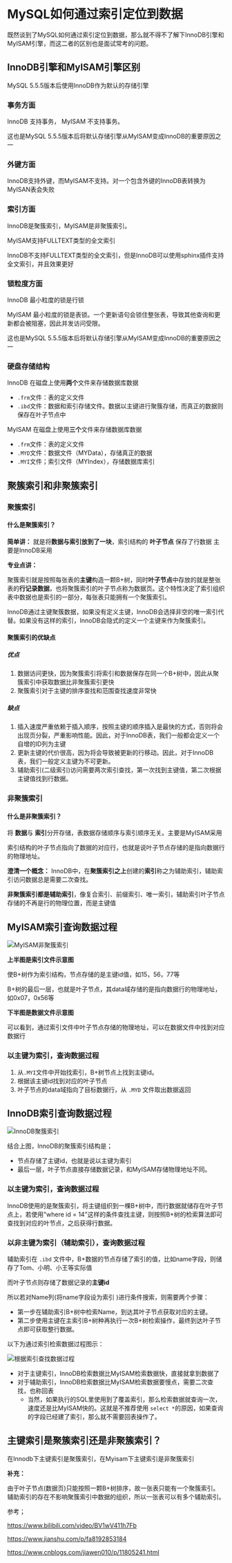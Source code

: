 # MySQL如何通过索引定位到数据

既然谈到了MySQL如何通过索引定位到数据，那么就不得不了解下InnoDB引擎和MyISAM引擎，而这二者的区别也是面试常考的问题。
## InnoDB引擎和MyISAM引擎区别
MySQL 5.5.5版本后使用InnoDB作为默认的存储引擎

### 事务方面
InnoDB 支持事务， MyISAM 不支持事务。  

这也是MySQL 5.5.5版本后将默认存储引擎从MyISAM变成InnoDB的重要原因之一 
### 外键方面
InnoDB支持外键，而MyISAM不支持。对一个包含外键的InnoDB表转换为MyISAN表会失败
### 索引方面
InnoDB是聚簇索引，MyISAM是非聚簇索引。

MyISAM支持FULLTEXT类型的全文索引

InnoDB不支持FULLTEXT类型的全文索引，但是InnoDB可以使用sphinx插件支持全文索引，并且效果更好

### 锁粒度方面
InnoDB 最小粒度的锁是行锁

MyISAM 最小粒度的锁是表锁。一个更新语句会锁住整张表，导致其他查询和更新都会被阻塞，因此并发访问受限。

这也是MySQL 5.5.5版本后将默认存储引擎从MyISAM变成InnoDB的重要原因之一 

### 硬盘存储结构
InnoDB 在磁盘上使用**两个**文件来存储数据库数据
- `.frm`文件：表的定义文件
- `.ibd`文件：数据和索引存储文件。数据以主键进行聚簇存储，而真正的数据则保存在叶子节点中


MyISAM 在磁盘上使用**三个**文件来存储数据库数据
- `.frm`文件：表的定义文件
- `.MYD`文件：数据文件（MYData），存储真正的数据
- `.MYI`文件；索引文件（MYIndex），存储数据库索引 

## 聚簇索引和非聚簇索引
### 聚簇索引
#### 什么是聚簇索引？
**简单讲：** 就是将**数据与索引放到了一块**，索引结构的 **叶子节点** 保存了行数据  主要是InnoDB采用

**专业点讲：**

聚簇索引就是按照每张表的**主键**构造一颗B+树，同时**叶子节点**中存放的就是整张表的**行记录数据**，也将聚簇索引的叶子节点称为数据页。这个特性决定了索引组织表中数据也是索引的一部分，每张表只能拥有一个聚簇索引。

InnoDB通过主键聚簇数据，如果没有定义主键，InnoDB会选择非空的唯一索引代替。如果没有这样的索引，InnoDB会隐式的定义一个主键来作为聚簇索引。


#### 聚簇索引的优缺点
##### 优点
1. 数据访问更快，因为聚簇索引将索引和数据保存在同一个B+树中，因此从聚簇索引中获取数据比非聚簇索引更快
2. 聚簇索引对于主键的排序查找和范围查找速度非常快
##### 缺点
1. 插入速度严重依赖于插入顺序，按照主键的顺序插入是最快的方式，否则将会出现页分裂，严重影响性能。因此，对于InnoDB表，我们一般都会定义一个自增的ID列为主键
2. 更新主键的代价很高，因为将会导致被更新的行移动。因此，对于InnoDB表，我们一般定义主键为不可更新。
3. 辅助索引(二级索引)访问需要两次索引查找，第一次找到主键值，第二次根据主键值找到行数据。


### 非聚簇索引
#### 什么是非聚簇索引？
将 **数据**与 **索引**分开存储，表数据存储顺序与索引顺序无关。主要是MyISAM采用

索引结构的叶子节点指向了数据的对应行，也就是说叶子节点存储的是指向数据行的物理地址。


**澄清一个概念：** InnoDB中，在**聚簇索引之上**创建的**索引**称之为辅助索引，辅助索引访问数据总是需要二次查找。

**非聚簇索引都是辅助索引**，像复合索引、前缀索引、唯一索引，辅助索引叶子节点存储的不再是行的物理位置，而是主键值

## MyISAM索引查询数据过程

![MyISAM非聚簇索引](../../img/图4%20MyISAM非聚簇索引.png)

**上半图是索引文件示意图**

使B+树作为索引结构，节点存储的是主键id值，如15，56，77等

B+树的最后一层，也就是叶子节点，其data域存储的是指向数据行的物理地址，如0x07，0x56等

**下半图是数据文件示意图**

可以看到，通过索引文件中叶子节点存储的物理地址，可以在数据文件中找到对应数据行
### 以主键为索引，查询数据过程
1. 从`.MYI`文件中开始找索引，B+树节点上找到主键id。
2. 根据该主键id找到对应的叶子节点
3. 叶子节点的data域指向了目标数据行，从 `.MYD` 文件取出数据返回

## InnoDB索引查询数据过程

![InnoDB聚簇索引](../../img/图5%20InnoDB聚簇索引.png)

结合上图，InnoDB的聚簇索引结构是；
- 节点存储了主键id，也就是说以主键为索引
- 最后一层，叶子节点直接存储数据记录，和MyISAM存储物理地址不同。
### 以主键为索引，查询数据过程
InnoDB使用的是聚簇索引，将主键组织到一棵B+树中，而行数据就储存在叶子节点上，若使用"where id = 14"这样的条件查找主键，则按照B+树的检索算法即可查找到对应的叶节点，之后获得行数据。
### 以非主键为索引（辅助索引），查询数据过程
辅助索引在 `.ibd` 文件中，B+数据的节点存储了索引的值，比如name字段，则储存了Tom、小明、小王等实际值

而叶子节点则存储了数据记录的**主键id**

所以若对Name列(将name字段设为索引 )进行条件搜索，则需要两个步骤：
- 第一步在辅助索引B+树中检索Name，到达其叶子节点获取对应的主键。
- 第二步使用主键在主索引B+树种再执行一次B+树检索操作，最终到达叶子节点即可获取整行数据。

以下为通过索引检索数据过程图示：

![根据索引查找数据过程](../../img/图6%20根据索引查找数据过程.png)


- 对于主键索引，InnoDB检索数据比MyISAM检索数据快，直接就拿到数据了
- 对于辅助索引，InnoDB检索数据比MyISAM检索数据要慢点，需要二次查找，也称回表   
  - 当然，如果执行的SQL里使用到了覆盖索引，那么检索数据就查询一次，速度还是比MyISAM快的。这就是不推荐使用 `select *`的原因，如果查询的字段已经建了索引，那么就不需要回表操作了。

## 主键索引是聚簇索引还是非聚簇索引？
在Innodb下主键索引是聚簇索引，在Myisam下主键索引是非聚簇索引


**补充：**

由于叶子节点(数据页)只能按照一颗B+树排序，故一张表只能有一个聚簇索引。辅助索引的存在不影响聚簇索引中数据的组织，所以一张表可以有多个辅助索引。

参考；

https://www.bilibili.com/video/BV1wV411h7Fb

https://www.jianshu.com/p/fa8192853184

https://www.cnblogs.com/jiawen010/p/11805241.html